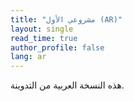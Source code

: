 ```yaml
---
title: "مشروعي الأول (AR)"
layout: single
read_time: true
author_profile: false
lang: ar
---
```


هذه النسخة العربية من التدوينة.

